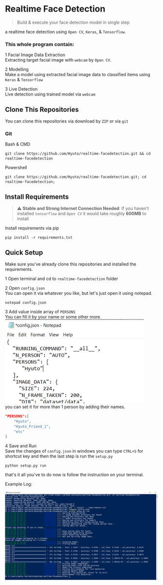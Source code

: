 # Realtime Face Detection

> Build & execute your face detection model in single step

a realtime face detection using `Open CV`, `Keras`, & `Tensorflow`. 

### This whole program contain:

1 Facial Image Data Extraction<br>
Extracting target facial image with `webcam` by `Open CV`.
![]()

2 Modelling<br>
Make a model using extracted facial image data to classified items using `Keras` & `Tensorflow`

3 Live Detection<br>
Live detection using trained model via `webcam`

## Clone This Repositories
You can clone this repositories via download by `ZIP`  or via `git`

### Git
Bash & CMD
```
git clone https://github.com/Hyuto/realtime-facedetection.git && cd realtime-facedetection
```

Powershell
```
git clone https://github.com/Hyuto/realtime-facedetection.git; cd realtime-facedetection;
```

## Install Requirements

> :warning: **Stable and Strong Internet Connection Needed**: If you haven't installed `tensorflow` and `Open CV` it would take roughly **600MB** to install

Install requirements via pip

```
pip install -r requirements.txt
```

## Quick Setup

Make sure you've already clone this repositories and installed the requirements. 

1 Open terminal and cd to `realtime-facedetection` folder

2 Open `config.json`<br>
You can open it via whatever you like, but let's just open it using notepad.

```
notepad config.json
```

3 Add value inside array of `PERSONS`<br>
You can fill it by your name or some other more.<br>
![Set PERSONS name](static/set%20person%20name.png)<br>
you can set it for more than 1 person by adding their names.

```json
"PERSONS":[
    "Hyuto",
    "Hyuto_Friend_1",
    "etc"
]
```

4 Save and Run<br>
Save the changes of `config.json` in windows you can type `CTRL+S` for shortcut key and then the last step is run the `setup.py`

```
python setup.py run
```

that's it all you've to do now is follow the instruction on your terminal.

Example Log:

![Example Log](static/Example%20Log.png)